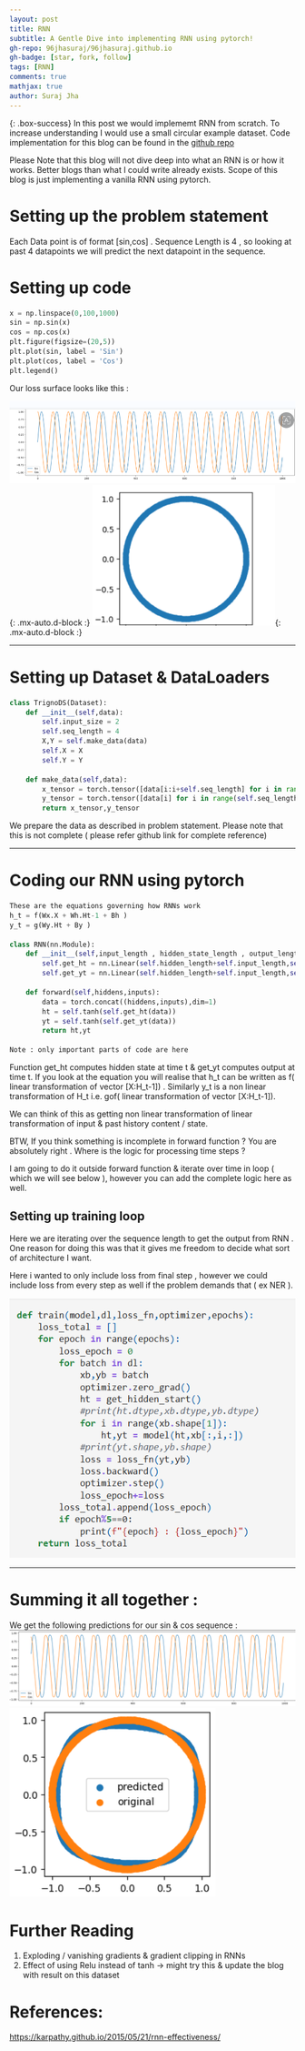 ```yaml
---
layout: post
title: RNN
subtitle: A Gentle Dive into implementing RNN using pytorch!
gh-repo: 96jhasuraj/96jhasuraj.github.io
gh-badge: [star, fork, follow]
tags: [RNN]
comments: true
mathjax: true
author: Suraj Jha
---
```


{: .box-success}
In this post we would implememt RNN from scratch. To increase understanding I would use a small circular example dataset. Code implementation for this blog can be found in the [github repo](https://github.com/96jhasuraj/LearnAI/blob/main/learn_pytorch/2.%20RNNs.ipynb)

Please Note that this blog will not dive deep into what an RNN is or how it works. Better blogs than what I could write already exists. Scope of this blog is just implementing a vanilla RNN using pytorch.  

# Setting up the problem statement
Each Data point is of format [sin,cos] . Sequence Length is 4 , so looking at past 4 datapoints we will predict the next datapoint in the sequence.

# Setting up code
```python
x = np.linspace(0,100,1000)
sin = np.sin(x)
cos = np.cos(x) 
plt.figure(figsize=(20,5))
plt.plot(sin, label = 'Sin')
plt.plot(cos, label = 'Cos')
plt.legend()
```
Our loss surface looks like this : 

![Data Plot 1](/assets/img/dataset_sincos_8july2025_part1.png){: .mx-auto.d-block :}
![Data Plot 2](/assets/img/dataset_sincos_8july2025part2.png){: .mx-auto.d-block :}

---

# Setting up Dataset & DataLoaders
```python
class TrignoDS(Dataset):
    def __init__(self,data):
        self.input_size = 2
        self.seq_length = 4
        X,Y = self.make_data(data)
        self.X = X
        self.Y = Y

    def make_data(self,data):
        x_tensor = torch.tensor([data[i:i+self.seq_length] for i in range(0, len(data) - self.seq_length)]).float()
        y_tensor = torch.tensor([data[i] for i in range(self.seq_length, len(data))]).float()
        return x_tensor,y_tensor
```
We prepare the data as described in problem statement. Please note that this is not complete ( please refer github link for complete reference)

---

# Coding our RNN using pytorch
```python
These are the equations governing how RNNs work 
h_t = f(Wx.X + Wh.Ht-1 + Bh )
y_t = g(Wy.Ht + By )

class RNN(nn.Module):
    def __init__(self,input_length , hidden_state_length , output_length):
        self.get_ht = nn.Linear(self.hidden_length+self.input_length,self.hidden_length)
        self.get_yt = nn.Linear(self.hidden_length+self.input_length,self.output_length)

    def forward(self,hiddens,inputs):
        data = torch.concat((hiddens,inputs),dim=1)
        ht = self.tanh(self.get_ht(data))
        yt = self.tanh(self.get_yt(data))
        return ht,yt

Note : only important parts of code are here
```

Function get_ht computes hidden state at time t &  get_yt computes output at time t. If you look at the equation you will realise that h_t can be written as f( linear transformation of vector [X:H_t-1]) . Similarly y_t is a non linear transformation of H_t i.e. gof( linear transformation of vector [X:H_t-1]). 

We can think of this as getting non linear transformation of linear transformation of input & past history content / state.

BTW, If you think something is incomplete in forward function ? You are absolutely right . Where is the logic for processing time steps ? 

I am going to do it outside forward function & iterate over time in loop ( which we will see below ), however you can add the complete logic here as well. 


## Setting up training loop 
Here we are iterating over the sequence length to get the output from RNN . One reason for doing this was that it gives me freedom to decide what sort of architecture I want. 

Here i wanted to only include loss from final step , however we could include loss from every step as well if the problem demands that ( ex NER ).

![RNN traning loop](/assets/img/rnn_train.png)

---


# Summing it all together :

We get the following predictions for our sin & cos sequence : 
![output 1](/assets/img/rnn_output1.png)
![output 2](/assets/img/rnn_output2.png)

# Further Reading 
1. Exploding / vanishing gradients & gradient clipping in RNNs
2. Effect of using Relu instead of tanh -> might try this & update the blog with result on this dataset

# References:
https://karpathy.github.io/2015/05/21/rnn-effectiveness/